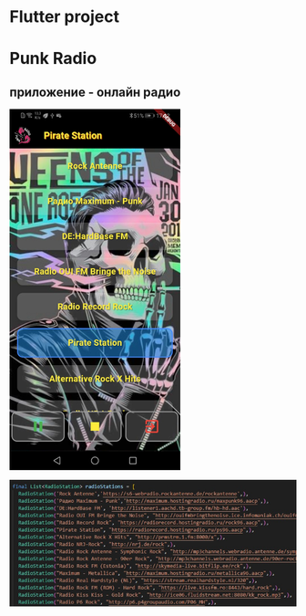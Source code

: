 ﻿# Flutter project
# Punk Radio
## приложение -  онлайн радио

<img src="https://github.com/ShViktor72/Assets/blob/main/PunkRadio/homeScreen.jpg?raw=true" alt="экран" width="300" height="633">

![N|Solid](https://github.com/ShViktor72/Assets/blob/main/PunkRadio/list.jpg?raw=true)